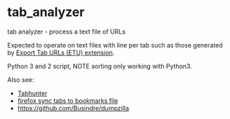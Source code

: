 # tab_analyzer

tab analyzer - process a text file of URLs

Expected to operate on text files with line per tab
such as those generated by [Export Tab URLs (ETU) extension](https://github.com/alct/export-tabs-urls).

Python 3 and 2 script, NOTE sorting only working with Python3.

Also see:

  * [Tabhunter](https://github.com/ericpromislow/tabhunter)
  * [firefox sync tabs to bookmarks file](https://github.com/clach04/firefox_sync_tabs_to_bookmarks_file)
  * https://github.com/Busindre/dumpzilla
